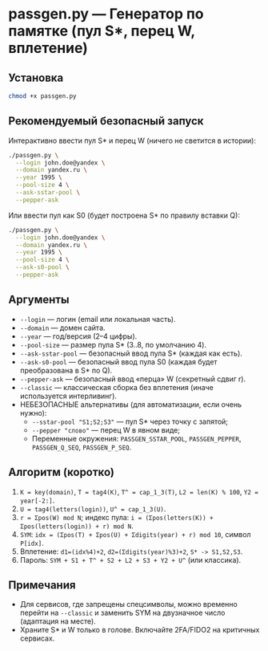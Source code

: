 
# passgen.py — Генератор по памятке (пул S*, перец W, вплетение)

## Установка
```bash
chmod +x passgen.py
```

## Рекомендуемый безопасный запуск
Интерактивно ввести пул S* и перец W (ничего не светится в истории):
```bash
./passgen.py \
  --login john.doe@yandex \
  --domain yandex.ru \
  --year 1995 \
  --pool-size 4 \
  --ask-sstar-pool \
  --pepper-ask
```

Или ввести пул как S0 (будет построена S* по правилу вставки Q):
```bash
./passgen.py \
  --login john.doe@yandex \
  --domain yandex.ru \
  --year 1995 \
  --pool-size 4 \
  --ask-s0-pool \
  --pepper-ask
```

## Аргументы
- `--login` — логин (email или локальная часть).
- `--domain` — домен сайта.
- `--year` — год/версия (2–4 цифры).
- `--pool-size` — размер пула S* (3..8, по умолчанию 4).
- `--ask-sstar-pool` — безопасный ввод пула S* (каждая как есть).
- `--ask-s0-pool` — безопасный ввод пула S0 (каждая будет преобразована в S* по Q).
- `--pepper-ask` — безопасный ввод «перца» W (секретный сдвиг r).
- `--classic` — классическая сборка без вплетения (иначе используется интерливинг).
- НЕБЕЗОПАСНЫЕ альтернативы (для автоматизации, если очень нужно):
  - `--sstar-pool "S1;S2;S3"` — пул S* через точку с запятой;
  - `--pepper "слово"` — перец W в явном виде;
  - Переменные окружения: `PASSGEN_SSTAR_POOL`, `PASSGEN_PEPPER`, `PASSGEN_Q_SEQ`, `PASSGEN_P_SEQ`.

## Алгоритм (коротко)
1. `K = key(domain)`, `T = tag4(K)`, `T^ = cap_1_3(T)`, `L2 = len(K) % 100`, `Y2 = year[-2:]`.
2. `U = tag4(letters(login))`, `U^ = cap_1_3(U)`.
3. `r = Σpos(W) mod N`; индекс пула: `i = (Σpos(letters(K)) + Σpos(letters(login)) + r) mod N`.
4. `SYM`: `idx = (Σpos(T) + Σpos(U) + Σdigits(year) + r) mod 10`, символ `P[idx]`.
5. Вплетение: `d1=(idx%4)+2`, `d2=(Σdigits(year)%3)+2`, `S* -> S1,S2,S3`.
6. Пароль: `SYM + S1 + T^ + S2 + L2 + S3 + Y2 + U^` (или классика).

## Примечания
- Для сервисов, где запрещены спецсимволы, можно временно перейти на `--classic` и заменить SYM на двузначное число (адаптация на месте).
- Храните S* и W только в голове. Включайте 2FA/FIDO2 на критичных сервисах.
